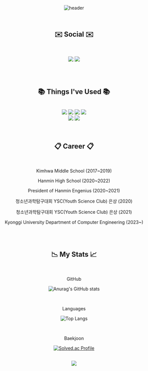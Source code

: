 <div align="center"> 

![header](https://capsule-render.vercel.app/api?type=waving&color=timeAuto&section=header&text=Jsjin&fontColor=feffff)

</br>

## **✉️ Social ✉️**
</br>

<a href="mailto:jsjin7371@gmail.com"><img src="https://img.shields.io/badge/Gmail-D14836?style=for-the-badge&logo=gmail&logoColor=white&link=mailto:jsjin7371@gmail.com"/></a>
<a href="https://jsjin.tistory.com/"><img src="http://img.shields.io/badge/Tistory-000000?style=for-the-badge&logo=tistory&logoColor=white&link=https://jsjin.tistory.com/"/></a>

</br>
</br>

## **📚 Things I've Used 📚**
</br>

<!--dart-->
<img src="https://img.shields.io/badge/Dart-0175C2?style=for-the-badge&logo=dart&logoColor=white"/>
<!--C -->
<img src="https://img.shields.io/badge/C-A8B9CC?style=for-the-badge&logo=c&logoColor=white"/>
<!--C++-->
<img src="https://img.shields.io/badge/c++-%2300599C.svg?style=for-the-badge&logo=C%2B%2B&logoColor=white"/>
<!--Python-->
<img src="https://img.shields.io/badge/Python-00599C?style=for-the-badge&logo=python&logoColor=white"/>

</br>

<!--flutter-->
<img src="https://img.shields.io/badge/Flutter-02569B?style=for-the-badge&logo=flutter&logoColor=white"/>
<!--firebase-->
<img src="https://img.shields.io/badge/Firebase-FFCA28?style=for-the-badge&logo=firebase&logoColor=white"/>

</br>
</br>
</br>

## **📋 Career 📋**
</br>

<p>Kimhwa Middle School (2017~2019)</p>
<p>Hanmin High School (2020~2022)</p>
<p>President of Hanmin Engenius (2020~2021)</p>
<p>청소년과학탐구대회 YSC(Youth Science Club) 은상 (2020)</p>
<p>청소년과학탐구대회 YSC(Youth Science Club) 은상 (2021)</p>
<p>Kyonggi University Department of Computer Engineering (2023~)</p>

</br>
</br>


## **📉 My Stats 📈**
</br>

<p>GitHub</p>

![Anurag's GitHub stats](https://github-readme-stats.vercel.app/api?username=jsjin7371&show_icons=true&theme=transparent)

</br>

<p>Languages</p>

![Top Langs](https://github-readme-stats.vercel.app/api/top-langs/?username=jsjin7371&layout=compact&theme=dark) 

</br>

<p>Baekjoon</p>

[![Solved.ac Profile](http://mazassumnida.wtf/api/v2/generate_badge?boj=jsjin7371)](https://solved.ac/jsjin7371/)

</br>

<img src="https://capsule-render.vercel.app/api?type=waving&color=timeAuto&section=footer"/>

</div>
